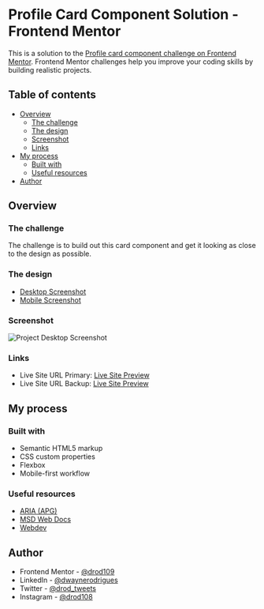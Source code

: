 # Profile Card Component Solution - Frontend Mentor

This is a solution to the [Profile card component challenge on Frontend Mentor](https://www.frontendmentor.io/challenges/profile-card-component-cfArpWshJ). Frontend Mentor challenges help you improve your coding skills by building realistic projects.

## Table of contents

- [Overview](#overview)
  - [The challenge](#the-challenge)
  - [The design](#the-design)
  - [Screenshot](#screenshot)
  - [Links](#links)
- [My process](#my-process)
  - [Built with](#built-with)
  - [Useful resources](#useful-resources)
- [Author](#author)

## Overview

### The challenge

The challenge is to build out this card component and get it looking as close to the design as possible.

### The design

- [Desktop Screenshot](https://i.postimg.cc/DZXq8zYd/desktop-design.jpg)
- [Mobile Screenshot](https://i.postimg.cc/wBPXqNFj/mobile-design.jpg)

### Screenshot

![Project Desktop Screenshot](https://i.postimg.cc/pLmN4YnG/Screenshot-2024-01-20-053114.png)

### Links

- Live Site URL Primary: [Live Site Preview](https://drod109.github.io/profile-card-component/)
- Live Site URL Backup: [Live Site Preview](https://codepen.io/drodrigues/full/WNmONzZ)

## My process

### Built with

- Semantic HTML5 markup
- CSS custom properties
- Flexbox
- Mobile-first workflow

### Useful resources

- [ARIA (APG)](https://www.w3.org/WAI/ARIA/)
- [MSD Web Docs](https://developer.mozilla.org/)
- [Webdev](https://web.dev/)

## Author

- Frontend Mentor - [@drod109](https://www.frontendmentor.io/profile/drod109)
- LinkedIn - [@dwaynerodrigues](https://www.linkedin.com/in/dwaynerodrigues/)
- Twitter - [@drod_tweets](https://www.twitter.com/drod_tweets)
- Instagram - [@drod108](https://www.instagram.com/drod108/)
